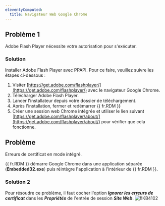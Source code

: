 ```yaml
---
eleventyComputed:
  title: Navigateur Web Google Chrome
---
```

## Problème 1
Adobe Flash Player nécessite votre autorisation pour s'exécuter.
### Solution
Installer Adobe Flash Player avec PPAPI. Pour ce faire, veuillez suivre les étapes ci-dessous :

1. Visiter [https://get.adobe.com/flashplayer/](https://get.adobe.com/flashplayer/) avec le navigateur Google Chrome.
1. Télécharger Adobe Flash Player.
1. Lancer l'installateur depuis votre dossier de téléchargement.
1. Après l'installation, fermer et redémarrer {{ fr.RDM }}
1. Créer une session web Chrome intégrée et utiliser le lien suivant [https://get.adobe.com/flashplayer/about/](https://get.adobe.com/flashplayer/about/) pour vérifier que cela fonctionne.
## Problème
Erreurs de certificat en mode intégré.

{{ fr.RDM }} démarre Google Chrome dans une application séparée (**Embedded32.exe**) puis réintègre l'application à l'intérieur de {{ fr.RDM }}.
### Solution 2
Pour résoudre ce problème, il faut cocher l'option ***Ignorer les erreurs de certificat*** dans les ***Propriétés*** de l'entrée de session ***Site Web***.
![!!KB4102](https://cdnweb.devolutions.net/docs/docs_en_kb_KB4102.png)